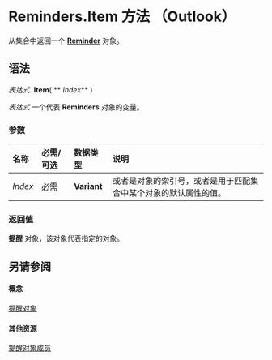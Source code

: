 
# Reminders.Item 方法 （Outlook）

从集合中返回一个  **[Reminder](b7364e48-51bc-b360-2154-e85e7779ece4.md)** 对象。


## 语法

 _表达式_. **Item**( ** _Index_** )

 _表达式_ 一个代表 **Reminders** 对象的变量。


### 参数



|**名称**|**必需/可选**|**数据类型**|**说明**|
|:-----|:-----|:-----|:-----|
| _Index_|必需|**Variant**|或者是对象的索引号，或者是用于匹配集合中某个对象的默认属性的值。|

### 返回值

 **提醒** 对象，该对象代表指定的对象。


## 另请参阅


#### 概念


[提醒对象](66b94251-7fe4-886b-7c29-7feac4440dee.md)
#### 其他资源


[提醒对象成员](f430b84a-2a9f-f7c1-b041-89a3d00deab6.md)